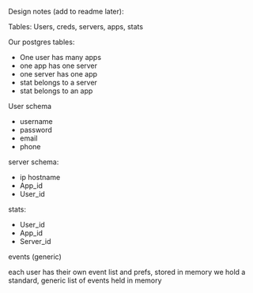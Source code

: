 Design notes (add to readme later):

Tables:
Users, creds, servers, apps, stats

Our postgres tables: 
- One user has many apps
- one app has one server
- one server has one app
- stat belongs to a server
- stat belongs to an app

User schema
- username
- password
- email
- phone

server schema:
- ip hostname
- App_id
- User_id

stats:
- User_id
- App_id
- Server_id

events (generic)

each user has their own event list and prefs, stored in memory
we hold a standard, generic list of events held in memory

